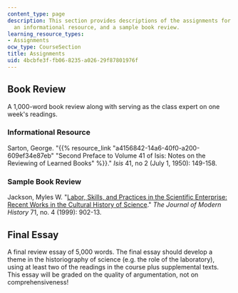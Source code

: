 ```yaml
---
content_type: page
description: This section provides descriptions of the assignments for the course,
  an informational resource, and a sample book review.
learning_resource_types:
- Assignments
ocw_type: CourseSection
title: Assignments
uid: 4bcbfe3f-fb06-8235-a026-29f87801976f
---
```


Book Review
-----------

A 1,000-word book review along with serving as the class expert on one week's readings.

### Informational Resource

Sarton, George. "{{% resource_link "a4156842-14a6-40f0-a200-609ef34e87eb" "Second Preface to Volume 41 of Isis: Notes on the Reviewing of Learned Books" %}}." _Isis_ 41, no 2 (July 1, 1950): 149-158. 

### Sample Book Review

Jackson, Myles W. "[Labor, Skills, and Practices in the Scientific Enterprise: Recent Works in the Cultural History of Science](http://www.jstor.org/stable/10.1086/235363 )." _The Journal of Modern History_ 71, no. 4 (1999): 902-13.

Final Essay
-----------

A final review essay of 5,000 words. The final essay should develop a theme in the historiography of science (e.g. the role of the laboratory), using at least two of the readings in the course plus supplemental texts. This essay will be graded on the quality of argumentation, not on comprehensiveness!